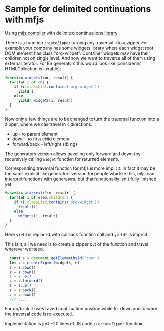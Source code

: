 # Sample for delimited continuations with mfjs

Using [mfjs compiler](https://github.com/awto/mfjs-compiler) with delimited
continuations [library](https://github.com/awto/mfjs-cc)

There is a function `createZipper` turning any traversal into a zipper. For
example your company has some widgets library where each widget root DOM
element has class "org-widget". Container widgets may have their children
not on single level. And now we want to traverse all of them using external
iterator. For ES generators this would look like (considering HTMLCollection
is iterable):

```javascript
function widgets(cur, result) {
  for(let i of ch) {
    if (i.classList.contains('org-widget'))
      yield i
    else
      yield* widgets(i, result)
  }
}
```

Now only a few things are to be changed to turn the traversal function into
a zipper, where we can travel in 4 directions:

 * up - to parent element
 * down - to first child element
 * forward/back - left/right siblings

The generators version allows traveling only forward and down (by recursively
calling `widget` function for returned element).

Corresponding traversal function for mfjs is more implicit. In fact it may
be the same explicit like generators version for people who like this,
mfjs can interpret functions with generators, but that functionality
isn't fully finished yet.

```javascript
function widgets(elem, result) {
  for(let i of elem.children) {
    if (i.classList.contains('org-widget'))
      result(i)
    else
      widgets(i, result)
  }
}
```

Here `yield` is replaced with callback function call and `yield*` is implicit.

This is it, all we need is to create a zipper out of the function and travel
wherever we need.  

```javascript
  const e = document.getElementById('root')
  let z = createZipper(widgets, e)
  z = z.down()
  z = z.down()
  z = z.up()
  z = z.forward()
  z = z.up()
  z = z.back()
  z = z.down()
  /// ....

```

For up/back it uses saved continuation position while for down and forward the
traversal code is re-executed. 

Implementation is just ~20 lines of JS code in `createZipper` function.


